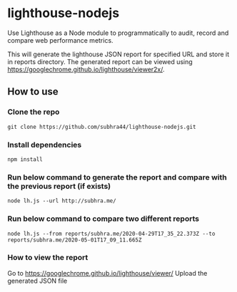 # lighthouse-nodejs
Use Lighthouse as a Node module to programmatically to audit, record and compare web performance metrics.

This will generate the lighthouse JSON report for specified URL and store it in reports directory. The generated report can be viewed using https://googlechrome.github.io/lighthouse/viewer2x/.

## How to use

### Clone the repo
```
git clone https://github.com/subhra44/lighthouse-nodejs.git
```

### Install dependencies
```
npm install
```

### Run below command to generate the report and compare with the previous report (if exists)
```
node lh.js --url http://subhra.me/
```

### Run below command to compare two different reports
```
node lh.js --from reports/subhra.me/2020-04-29T17_35_22.373Z --to reports/subhra.me/2020-05-01T17_09_11.665Z
```

### How to view the report
Go to https://googlechrome.github.io/lighthouse/viewer/
Upload the generated JSON file